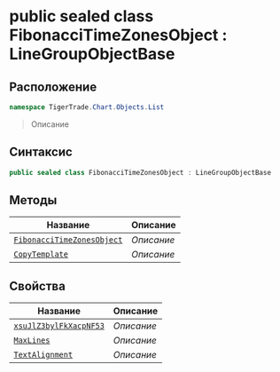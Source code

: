 
# public sealed class FibonacciTimeZonesObject : LineGroupObjectBase
## Расположение
```csharp
namespace TigerTrade.Chart.Objects.List
```



> Описание

## Синтаксис
```csharp
public sealed class FibonacciTimeZonesObject : LineGroupObjectBase
```


## Методы
| Название | Описание |
| --- | --- |
| [`FibonacciTimeZonesObject`](./FibonacciTimeZonesObject.cs/Методы/FibonacciTimeZonesObject.md) | *Описание* |
| [`CopyTemplate`](./FibonacciTimeZonesObject.cs/Методы/CopyTemplate.md) | *Описание* |

## Свойства
| Название | Описание |
| --- | --- |
| [`xsuJlZ3bylFkXacpNF53`](./FibonacciTimeZonesObject.cs/Свойства/xsuJlZ3bylFkXacpNF53.md) | *Описание* |
| [`MaxLines`](./FibonacciTimeZonesObject.cs/Свойства/MaxLines.md) | *Описание* |
| [`TextAlignment`](./FibonacciTimeZonesObject.cs/Свойства/TextAlignment.md) | *Описание* |



